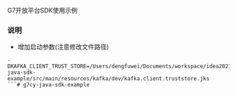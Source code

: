 G7开放平台SDK使用示例

### 说明
- 增加启动参数(注意修改文件路径)

```shell
-DKAFKA_CLIENT_TRUST_STORE=/Users/dengfuwei/Documents/workspace/idea2021/g7cy-java-sdk-example/src/main/resources/kafka/dev/kafka.client.truststore.jks
```# g7cy-java-sdk-example
